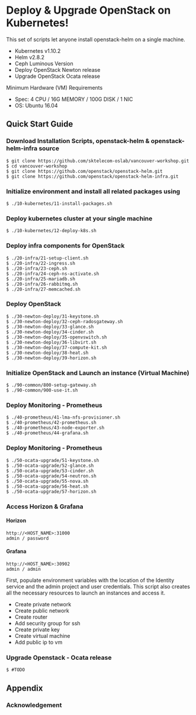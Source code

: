 # Deploy & Upgrade OpenStack on Kubernetes!

This set of scripts let anyone install openstack-helm on a single machine.

* Kubernetes v1.10.2
* Helm v2.8.2
* Ceph Luminous Version
* Deploy OpenStack Newton release
* Upgrade OpenStack Ocata release

Minimum Hardware (VM) Requirements
* Spec: 4 CPU / 16G MEMORY / 100G DISK / 1 NIC
* OS: Ubuntu 16.04

## Quick Start Guide

### Download Installation Scripts, openstack-helm & openstack-helm-infra source
    $ git clone https://github.com/sktelecom-oslab/vancouver-workshop.git
    $ cd vancouver-workshop
    $ git clone https://github.com/openstack/openstack-helm.git
    $ git clone https://github.com/openstack/openstack-helm-infra.git

### Initialize environment and install all related packages using
    $ ./10-kubernetes/11-install-packages.sh

### Deploy kubernetes cluster at your single machine
    $ ./10-kubernetes/12-deploy-k8s.sh

### Deploy infra components for OpenStack
    $ ./20-infra/21-setup-client.sh
    $ ./20-infra/22-ingress.sh
    $ ./20-infra/23-ceph.sh
    $ ./20-infra/24-ceph-ns-activate.sh
    $ ./20-infra/25-mariadb.sh
    $ ./20-infra/26-rabbitmq.sh
    $ ./20-infra/27-memcached.sh
    
### Deploy OpenStack
    $ ./30-newton-deploy/31-keystone.sh
    $ ./30-newton-deploy/32-ceph-radosgateway.sh
    $ ./30-newton-deploy/33-glance.sh
    $ ./30-newton-deploy/34-cinder.sh
    $ ./30-newton-deploy/35-openvswitch.sh
    $ ./30-newton-deploy/36-libvirt.sh
    $ ./30-newton-deploy/37-compute-kit.sh
    $ ./30-newton-deploy/38-heat.sh
    $ ./30-newton-deploy/39-horizon.sh

### Initialize OpenStack and Launch an instance (Virtual Machine)
    $ ./90-common/800-setup-gateway.sh
    $ ./90-common/900-use-it.sh

### Deploy Monitoring - Prometheus
    $ ./40-prometheus/41-lma-nfs-provisioner.sh
    $ ./40-prometheus/42-prometheus.sh
    $ ./40-prometheus/43-node-exporter.sh
    $ ./40-prometheus/44-grafana.sh

### Deploy Monitoring - Prometheus
    $ ./50-ocata-upgrade/51-keystone.sh
    $ ./50-ocata-upgrade/52-glance.sh
    $ ./50-ocata-upgrade/53-cinder.sh
    $ ./50-ocata-upgrade/54-neutron.sh
    $ ./50-ocata-upgrade/55-nova.sh
    $ ./50-ocata-upgrade/56-heat.sh
    $ ./50-ocata-upgrade/57-horizon.sh

###  Access Horizon & Grafana
#### Horizon
    http://<HOST_NAME>:31000
    admin / password

#### Grafana
    http://<HOST_NAME>:30902
    admin / admin
    
First, populate environment variables with the location of the Identity service and the admin project and user credentials. This script also creates all the necessary resources to launch an instances and access it.

* Create private network
* Create public network
* Create router
* Add security group for ssh
* Create private key
* Create virtual machine
* Add public ip to vm

### Upgrade Openstack - Ocata release

    $ #TODO

## Appendix

### Acknowledgement



[OpenStack-Helm]: https://github.com/openstack/openstack-helm
[OpenStack-Helm Document]: https://docs.openstack.org/openstack-helm/latest/readme.html


